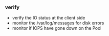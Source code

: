 ### verify
- verify the IO status at the client side
- monitor the /var/log/messages for disk errors
- monitor if IOPS have gone down on the Pool
